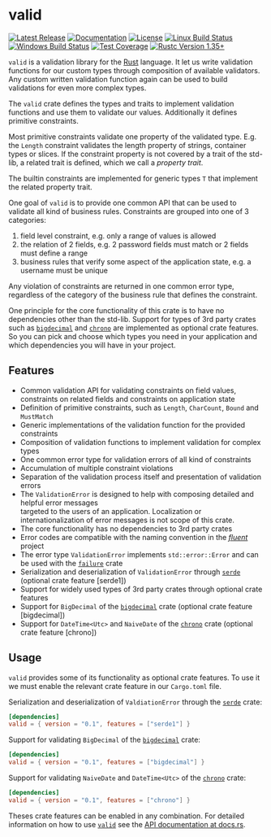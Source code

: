 # valid
 
[![Latest Release]][crates.io]
[![Documentation]][docs.rs]
[![License]](LICENSE)
[![Linux Build Status]][travis-ci]
[![Windows Build Status]][appveyor-ci]
[![Test Coverage]][codecov]
[![Rustc Version 1.35+]][rustc-notes]

[Latest Release]: https://img.shields.io/crates/v/valid.svg
[Documentation]: https://docs.rs/valid/badge.svg
[License]: https://img.shields.io/badge/license-MIT%2FApache_2.0-blue.svg
[Linux Build Status]: https://travis-ci.org/innoave/valid.svg?branch=master
[Windows Build Status]: https://ci.appveyor.com/api/projects/status/github/innoave/valid?branch=master&svg=true
[Test Coverage]: https://codecov.io/gh/innoave/valid/branch/master/graph/badge.svg
[Rustc Version 1.35+]: https://img.shields.io/badge/rustc-1.35+-lightgray.svg

[crates.io]: https://crates.io/crates/valid/
[docs.rs]: https://docs.rs/valid
[MIT]: https://opensource.org/licenses/MIT
[Apache-2.0]: https://www.apache.org/licenses/LICENSE-2.0
[travis-ci]: https://travis-ci.org/innoave/valid/
[appveyor-ci]: https://ci.appveyor.com/project/innoave/valid
[codecov]: https://codecov.io/github/innoave/valid?branch=master
[rustc-notes]: https://blog.rust-lang.org/2019/05/23/Rust-1.35.0.html

`valid` is a validation library for the [Rust] language. It let us write validation functions for
our custom types through composition of available validators. Any custom written validation function
again can be used to build validations for even more complex types.

The `valid` crate defines the types and traits to implement validation functions and use them to
validate our values. Additionally it defines primitive constraints.
 
Most primitive constraints validate one property of the validated type. E.g. the `Length` constraint
validates the length property of strings, container types or slices. If the constraint property is
not covered by a trait of the std-lib, a related trait is defined, which we call a _property trait_. 

The builtin constraints are implemented for generic types `T` that implement the related property
trait.

One goal of `valid` is to provide one common API that can be used to validate all kind of business 
rules. Constraints are grouped into one of 3 categories:
 
1. field level constraint, e.g. only a range of values is allowed
2. the relation of 2 fields, e.g. 2 password fields must match or 2 fields must define a range
3. business rules that verify some aspect of the application state, e.g. a username must be unique

Any violation of constraints are returned in one common error type, regardless of the category of 
the business rule that defines the constraint.

One principle for the core functionality of this crate is to have no dependencies other than
the std-lib. Support for types of 3rd party crates such as [`bigdecimal`] and [`chrono`] are 
implemented as optional crate features. So you can pick and choose which types you need in your 
application and which dependencies you will have in your project.

## Features

* Common validation API for validating constraints on field values, constraints on related fields 
  and constraints on application state 
* Definition of primitive constraints, such as `Length`, `CharCount`, `Bound` and `MustMatch` 
* Generic implementations of the validation function for the provided constraints
* Composition of validation functions to implement validation for complex types
* One common error type for validation errors of all kind of constraints
* Accumulation of multiple constraint violations
* Separation of the validation process itself and presentation of validation errors
* The `ValidationError` is designed to help with composing detailed and helpful error messages  
  targeted to the users of an application. Localization or internationalization of error messages is
  not scope of this crate.
* The core functionality has no dependencies to 3rd party crates
* Error codes are compatible with the naming convention in the [_fluent_] project
* The error type `ValidationError` implements `std::error::Error` and can be used with the
  [`failure`] crate
* Serialization and deserialization of `ValidationError` through [`serde`] (optional crate feature
  [serde1])
* Support for widely used types of 3rd party crates through optional crate features
* Support for `BigDecimal` of the [`bigdecimal`] crate (optional crate feature [bigdecimal])
* Support for `DateTime<Utc>` and `NaiveDate` of the [`chrono`] crate (optional crate feature
  [chrono])

## Usage

`valid` provides some of its functionality as optional crate features. To use it we must enable the 
relevant crate feature in our `Cargo.toml` file.

Serialization and deserialization of `ValdiationError` through the [`serde`] crate:

```toml
[dependencies]
valid = { version = "0.1", features = ["serde1"] }
```

Support for validating `BigDecimal` of the [`bigdecimal`] crate:

```toml
[dependencies]
valid = { version = "0.1", features = ["bigdecimal"] }
```
 
Support for validating `NaiveDate` and `DateTime<Utc>` of the [`chrono`] crate:

```toml
[dependencies]
valid = { version = "0.1", features = ["chrono"] }
```
 
Theses crate features can be enabled in any combination. For detailed information on how to use
[`valid`] see the [API documentation at docs.rs](https://docs.rs/valid).

[rust]: https://rust-lang.org
[`bigdecimal`]: https://crates.io/crates/bigdecimal
[`chrono`]: https://crates.io/crates/chrono
[`failure`]: https://crates.io/crates/failure
[_fluent_]: https://projectfluent.org/
[`serde`]: https://crates.io/crates/serde
[`valid`]: https://crates.io/crates/valid
